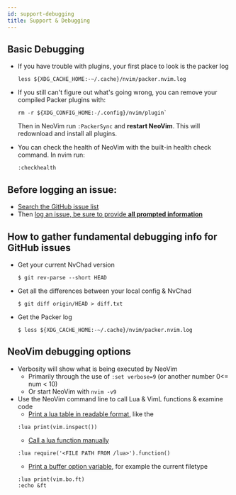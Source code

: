 ```yaml
---
id: support-debugging
title: Support & Debugging
---
```


## Basic Debugging

- If you have trouble with plugins, your first place to look is the packer log
  ```shell
  less ${XDG_CACHE_HOME:-~/.cache}/nvim/packer.nvim.log
  ```

- If you still can't figure out what's going wrong, you can remove your compiled Packer plugins with:
  ```shell
  rm -r ${XDG_CONFIG_HOME:-/.config}/nvim/plugin`
  ```
  Then in NeoVim run `:PackerSync` and **restart NeoVim**.
  This will redownload and install all plugins.

- You can check the health of NeoVim with the built-in health check command. In nvim run:
  ```shell
  :checkhealth
  ```

## Before logging an issue:
- [Search the GitHub issue list](https://github.com/NvChad/NvChad/issues?q=is%3Aissue)
- Then [log an issue, be sure to provide **all prompted information**](https://github.com/NvChad/NvChad/issues/new/choose)

## How to gather fundamental debugging info for GitHub issues
- Get your current NvChad version
  ```shel
  $ git rev-parse --short HEAD
  ```
- Get all the differences between your local config & NvChad
  ```shell
  $ git diff origin/HEAD > diff.txt
  ```
- Get the Packer log
  ```shell
  $ less ${XDG_CACHE_HOME:-~/.cache}/nvim/packer.nvim.log
  ```

## NeoVim debugging options
- Verbosity will show what is being executed by NeoVim
  - Primarily through the use of `:set verbose=9` (or another number 0<= num < 10)
  - Or start NeoVim with `nvim -v9`
- Use the NeoVim command line to call Lua & VimL functions & examine code
  - [Print a lua table in readable format](https://neovim.io/doc/user/lua.html#vim.inspect()), like the
  ```
  :lua print(vim.inspect())
  ```
  - [Call a lua function manually](https://neovim.io/doc/user/lua.html#lua-require)
  ```
  :lua require('<FILE PATH FROM /lua>').function()
  ```
  - [Print a buffer option variable](https://neovim.io/doc/user/lua.html#vim.g), for example the current filetype
  ```
  :lua print(vim.bo.ft)
  :echo &ft
  ```
